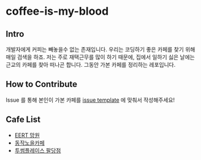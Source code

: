 # coffee-is-my-blood

## Intro
개발자에게 커피는 빼놓을수 없는 존재입니다. 우리는 코딩하기 좋은 카페를 찾기 위해 매일 검색을 하죠.
저는 주로 재택근무를 많이 하기 때문에, 집에서 일하기 싫은 날에는 근교의 카페를 찾아 떠나곤 합니다.
그동안 가본 카페를 정리하는 레포입니다.

## How to Contribute
Issue 를 통해 본인이 가본 카페를 [issue template](https://github.com/gtg7784/coffee-is-my-blood/issues/new?template=add-cafe.md&title=%EC%B9%B4%ED%8E%98+%EC%B6%94%EA%B0%80+-+%5B%EC%B9%B4%ED%8E%98+%EC%9D%B4%EB%A6%84%5D) 에 맞춰서 작성해주세요!

## Cafe List
- [EERT 망원](./eert-mangwon.md)
- [동작노을카페](./dongjak-noel-cafe.md)
- [투썸플레이스 팔당점](./twosome-paldang.md)